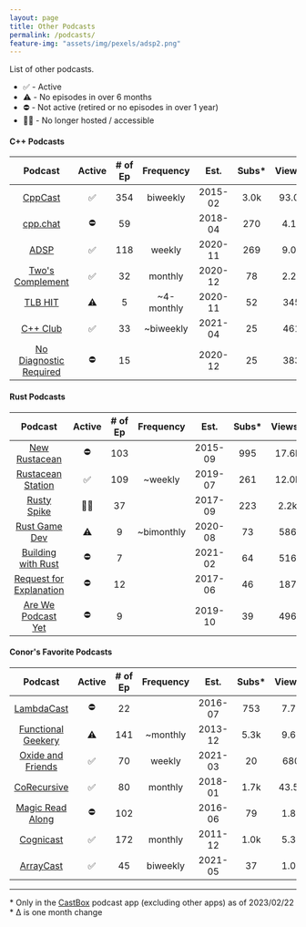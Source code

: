 ```yaml
---
layout: page
title: Other Podcasts
permalink: /podcasts/
feature-img: "assets/img/pexels/adsp2.png"
---
```


List of other podcasts.

* ✅ - Active
* ⚠️ - No episodes in over 6 months
* ⛔ - Not active (retired or no episodes in over 1 year)
* 🏴‍☠️ - No longer hosted / accessible

#### C++ Podcasts 

|                          Podcast                           | Active | # of Ep | Frequency  |  Est.   | Subs* | Views* | Sub Δ | Views Δ |
| :--------------------------------------------------------: | :----: | :-----: | :--------: | :-----: | :---: | :----: | :---: | :-----: |
|              [CppCast](https://cppcast.com/)               |   ✅    |   354   |  biweekly  | 2015-02 | 3.0k  | 93.0k  |   -   |  +600   |
|               [cpp.chat](https://cpp.chat/)                |   ⛔    |   59    |            | 2018-04 |  270  |  4.1k  |  -2   |    -    |
|            [ADSP](https://adspthepodcast.com/)             |   ✅    |   118   |   weekly   | 2020-11 |  269  |  9.0k  |  +9   |  +500   |
|    [Two's Complement](https://www.twoscomplement.org/)     |   ✅    |   32    |  monthly   | 2020-12 |  78   |  2.2k  |  +2   |  +100   |
|                [TLB HIT](https://tlbh.it/)                 |   ⚠️    |    5    | ~4-monthly | 2020-11 |  52   |  345   |   -   |   +1    |
|              [C++ Club](https://cppclub.uk/)               |   ✅    |   33    | ~biweekly  | 2021-04 |  25   |  461   |  +5   |   +39   |
| [No Diagnostic Required](https://nodiagnosticrequired.tv/) |   ⛔    |   15    |            | 2020-12 |  25   |  383   |   -   |   +2    |

#### Rust Podcasts

|                                    Podcast                                    | Active | # of Ep | Frequency  |  Est.   | Subs* | Views* | Sub Δ | Views Δ |
| :---------------------------------------------------------------------------: | :----: | :-----: | :--------: | :-----: | :---: | :----: | :---: | :-----: |
|                  [New Rustacean](https://newrustacean.com/)                   |   ⛔    |   103   |            | 2015-09 |  995  | 17.6k  |  +5   |  +100   |
|              [Rustacean Station](https://rustacean-station.org/)              |   ✅    |   109   |  ~weekly   | 2019-07 |  261  | 12.0k  |  +3   |  +600   |
|               [Rusty Spike](https://twitter.com/rustyspikecast)               |   🏴‍☠️   |   37    |            | 2017-09 |  223  |  2.2k  |   -   |    -    |
|                   [Rust Game Dev](https://rustgamedev.com/)                   |   ⚠️    |    9    | ~bimonthly | 2020-08 |  73   |  586   |  -1   |   +2    |
|          [Building with Rust](https://anchor.fm/building-with-rust)           |   ⛔    |    7    |            | 2021-02 |  64   |  516   |   -   |    -    |
| [Request for Explanation](https://request-for-explanation.github.io/podcast/) |   ⛔    |   12    |            | 2017-06 |  46   |  187   |   -   |    -    |
|         [Are We Podcast Yet](https://soundcloud.com/arewepodcastyet)          |   ⛔    |    9    |            | 2019-10 |  39   |  496   |   -   |    -    |

#### Conor's Favorite Podcasts

|                                Podcast                                 | Active | # of Ep | Frequency |  Est.   | Subs* | Views* | Sub Δ | Views Δ |
| :--------------------------------------------------------------------: | :----: | :-----: | :-------: | :-----: | :---: | :----: | :---: | :-----: |
|            [LambdaCast](https://soundcloud.com/lambda-cast)            |   ⛔    |   22    |           | 2016-07 |  753  |  7.7k  |   -   |    -    |
|        [Functional Geekery](https://www.functionalgeekery.com/)        |   ⚠️    |   141   | ~monthly  | 2013-12 | 5.3k  |  9.6k  |   -   |  +100   |
| [Oxide and Friends](https://oxide.computer/podcasts/oxide-and-friends) |   ✅    |   70    |  weekly   | 2021-03 |  20   |  680   |  +4   |  +115   |
|                [CoRecursive](https://corecursive.com/)                 |   ✅    |   80    |  monthly  | 2018-01 | 1.7k  | 43.5k  |   -   |  +700   |
|           [Magic Read Along](http://www.magicreadalong.com/)           |   ⛔    |   102   |           | 2016-06 |  79   |  1.8k  |  +1   |    -    |
|      [Cognicast](https://www.cognitect.com/cognicast/index.html)       |   ✅    |   172   |  monthly  | 2011-12 | 1.0k  |  5.3k  |   -   |    -    |
|                [ArrayCast](https://www.arraycast.com/)                 |   ✅    |   45    | biweekly  | 2021-05 |  37   |  1.0k  |   -   |   +50   |

----

\* Only in the [CastBox](https://castbox.fm/) podcast app (excluding other apps) as of 2023/02/22
<br>\* Δ is one month change